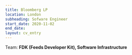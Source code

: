 ```yaml
---
title: Bloomberg LP
location: London
subheading: Sofware Engineer
start_date: 2020-11-02
end_date:
layout: cv_entry
---
```


Team: __FDK (Feeds Developer Kit), Software Infrastructure__